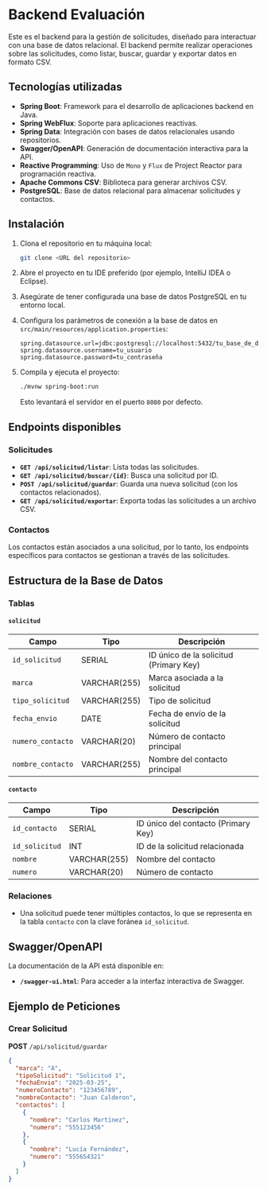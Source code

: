# Backend Evaluación

Este es el backend para la gestión de solicitudes, diseñado para interactuar con una base de datos relacional. El backend permite realizar operaciones sobre las solicitudes, como listar, buscar, guardar y exportar datos en formato CSV.

## Tecnologías utilizadas

- **Spring Boot**: Framework para el desarrollo de aplicaciones backend en Java.
- **Spring WebFlux**: Soporte para aplicaciones reactivas.
- **Spring Data**: Integración con bases de datos relacionales usando repositorios.
- **Swagger/OpenAPI**: Generación de documentación interactiva para la API.
- **Reactive Programming**: Uso de `Mono` y `Flux` de Project Reactor para programación reactiva.
- **Apache Commons CSV**: Biblioteca para generar archivos CSV.
- **PostgreSQL**: Base de datos relacional para almacenar solicitudes y contactos.

## Instalación

1. Clona el repositorio en tu máquina local:

    ```bash
    git clone <URL del repositorio>
    ```

2. Abre el proyecto en tu IDE preferido (por ejemplo, IntelliJ IDEA o Eclipse).

3. Asegúrate de tener configurada una base de datos PostgreSQL en tu entorno local.

4. Configura los parámetros de conexión a la base de datos en `src/main/resources/application.properties`:

    ```properties
    spring.datasource.url=jdbc:postgresql://localhost:5432/tu_base_de_datos
    spring.datasource.username=tu_usuario
    spring.datasource.password=tu_contraseña
    ```

5. Compila y ejecuta el proyecto:

    ```bash
    ./mvnw spring-boot:run
    ```

    Esto levantará el servidor en el puerto `8080` por defecto.

## Endpoints disponibles

### Solicitudes

- **`GET /api/solicitud/listar`**: Lista todas las solicitudes.
- **`GET /api/solicitud/buscar/{id}`**: Busca una solicitud por ID.
- **`POST /api/solicitud/guardar`**: Guarda una nueva solicitud (con los contactos relacionados).
- **`GET /api/solicitud/exportar`**: Exporta todas las solicitudes a un archivo CSV.

### Contactos

Los contactos están asociados a una solicitud, por lo tanto, los endpoints específicos para contactos se gestionan a través de las solicitudes.

## Estructura de la Base de Datos

### Tablas

#### `solicitud`

| Campo              | Tipo           | Descripción                          |
|--------------------|----------------|--------------------------------------|
| `id_solicitud`     | SERIAL         | ID único de la solicitud (Primary Key) |
| `marca`            | VARCHAR(255)    | Marca asociada a la solicitud         |
| `tipo_solicitud`   | VARCHAR(255)    | Tipo de solicitud                    |
| `fecha_envio`      | DATE           | Fecha de envío de la solicitud       |
| `numero_contacto`  | VARCHAR(20)     | Número de contacto principal         |
| `nombre_contacto`  | VARCHAR(255)    | Nombre del contacto principal        |

#### `contacto`

| Campo             | Tipo           | Descripción                          |
|-------------------|----------------|--------------------------------------|
| `id_contacto`     | SERIAL         | ID único del contacto (Primary Key)  |
| `id_solicitud`    | INT            | ID de la solicitud relacionada       |
| `nombre`          | VARCHAR(255)    | Nombre del contacto                  |
| `numero`          | VARCHAR(20)     | Número de contacto                   |

### Relaciones

- Una solicitud puede tener múltiples contactos, lo que se representa en la tabla `contacto` con la clave foránea `id_solicitud`.

## Swagger/OpenAPI

La documentación de la API está disponible en:

- **`/swagger-ui.html`**: Para acceder a la interfaz interactiva de Swagger.

## Ejemplo de Peticiones

### Crear Solicitud

**POST** `/api/solicitud/guardar`

```json
{
  "marca": "A",
  "tipoSolicitud": "Solicitud 1",
  "fechaEnvio": "2025-03-25",
  "numeroContacto": "123456789",
  "nombreContacto": "Juan Calderon",
  "contactos": [
    {
      "nombre": "Carlos Martínez",
      "numero": "555123456"
    },
    {
      "nombre": "Lucía Fernández",
      "numero": "555654321"
    }
  ]
}
